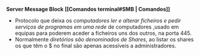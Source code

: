 **Server Message Block**
**[[Comandos terminal#SMB | Comandos]]** 
- Protocolo  que deixa os *computadores ler e alterar ficheiros e pedir serviços de programas em uma rede* de computadores ,usado em equipas para poderem aceder a  ficheiros uns dos outros, na porta 445.
- Normalmente *diretórios são denominados de Shares*, ao listar os shares os que têm o $ no final são apenas acessíveis a administradores. 